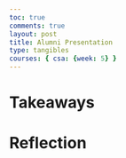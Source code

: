 ```yaml
---
toc: true
comments: true
layout: post
title: Alumni Presentation
type: tangibles
courses: { csa: {week: 5} }
---
```


# Takeaways

# Reflection